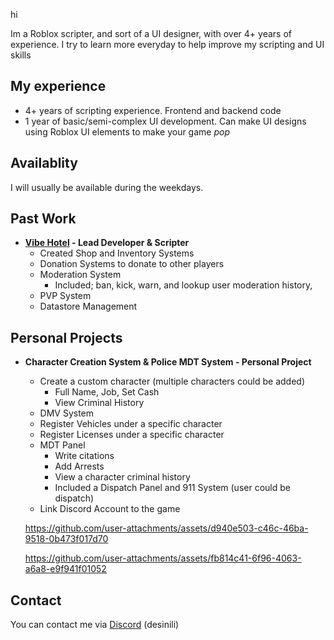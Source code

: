 hi

Im a Roblox scripter, and sort of a UI designer, with over 4+ years of experience. I try to learn more everyday to help improve my scripting and UI skills

## My experience
- 4+ years of scripting experience. Frontend and backend code
- 1 year of basic/semi-complex UI development. Can make UI designs using Roblox UI elements to make your game *pop*

## Availablity
I will usually be available during the weekdays.

## Past Work

- **[Vibe Hotel](https://www.roblox.com/communities/33668575) - Lead Developer & Scripter**
  - Created Shop and Inventory Systems
  - Donation Systems to donate to other players
  - Moderation System
    - Included; ban, kick, warn, and lookup user moderation history,
  - PVP System
  - Datastore Management

## Personal Projects
- **Character Creation System & Police MDT System - Personal Project**
  - Create a custom character (multiple characters could be added)
    - Full Name, Job, Set Cash
    - View Criminal History
  -  DMV System
    - Register Vehicles under a specific character
    - Register Licenses under a specific character
  - MDT Panel
    - Write citations
    - Add Arrests
    - View a character criminal history
    - Included a Dispatch Panel and 911 System (user could be dispatch)
  - Link Discord Account to the game

  https://github.com/user-attachments/assets/d940e503-c46c-46ba-9518-0b473f017d70

  https://github.com/user-attachments/assets/fb814c41-6f96-4063-a6a8-e9f941f01052

## Contact
You can contact me via [Discord](https://discord.com/users/553948931034447887) (desinili)
